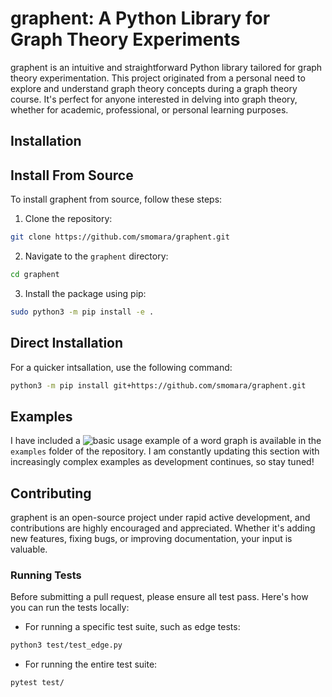 # graphent: A Python Library for Graph Theory Experiments

graphent is an intuitive and straightforward Python library tailored for graph theory experimentation. This project originated from a personal need to explore and understand graph theory concepts during a graph theory course. It's perfect for anyone interested in delving into graph theory, whether for academic, professional, or personal learning purposes.

## Installation

## Install From Source
To install graphent from source, follow these steps:
1. Clone the repository:
```bash
git clone https://github.com/smomara/graphent.git
```
2. Navigate to the `graphent` directory:
```bash
cd graphent
```
3. Install the package using pip:
```bash
sudo python3 -m pip install -e .
```
## Direct Installation
For a quicker intsallation, use the following command:
```bash
python3 -m pip install git+https://github.com/smomara/graphent.git
```
## Examples
I have included a ![basic usage example](https://github.com/smomara/graphent/blob/main/examples/word_graph.ipynb) of a word graph is available in the `examples` folder of the repository. I am constantly updating this section with increasingly complex examples as development continues, so stay tuned!

## Contributing
graphent is an open-source project under rapid active development, and contributions are highly encouraged and appreciated. Whether it's adding new features, fixing bugs, or improving documentation, your input is valuable.

### Running Tests
Before submitting a pull request, please ensure all test pass. Here's how you can run the tests locally:

- For running a specific test suite, such as edge tests:
```bash
python3 test/test_edge.py
```
- For running the entire test suite:
```bash
pytest test/
```